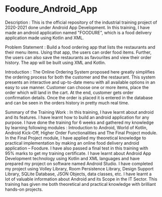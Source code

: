 # Foodure_Android_App

Description :
This is the official repository of the industrial training project of 2020-2021 done under Android App Development. In this training, I have made an android application named "FOODURE", which is a food delivery application made using Kotlin and XML.

Problem Statement :
Build a food ordering app that lists the restaurants and
their menu items. Using that app, the users can order
food items.
Further, the users can also save the restaurants as
favourites and view their order history. The app will
be built using XML and Kotlin.

Introduction :
The Online Ordering System proposed here greatly simplifies
the ordering process for both the customer and the restaurant.
This system presents an interactive and up-to-date menu with
all available options in an easy to use manner. Customer can
choose one or more items, place the order which will land in
the cart. At the end, customer gets order confirmation details.
Once the order is placed it is entered in the database and can
be seen in the orders history in pretty much real time.

Summary of the Training Work :
In this training, I have learnt about android and its features. I have learnt how to build an android application for any purpose. I have done the training for 6 weeks and gathered my knowledge by learning following modules : Introduction to Android, World of Kotlin, Android Kick-Off, Higher Order Functionalities and The Final Project module. In the Final Project module, I have applied my theoretical knowledge to practical implementation by making an online food delivery android application – Foodure. I have also passed a final test in this training with 95% marks to get my training certificate.
I have learnt about Android App Development technology using Kotlin and XML languages and have prepared my project on software named Android Studio. I have completed my project using Volley Library, Room Persistence Library, Design Support Library, SQLite Database, JSON Objects, data classes, etc. I have learnt a lot of valuable information about Android and its Scope in the IT Sector. This training has given me both theoretical and practical knowledge with brilliant hands-on projects.

